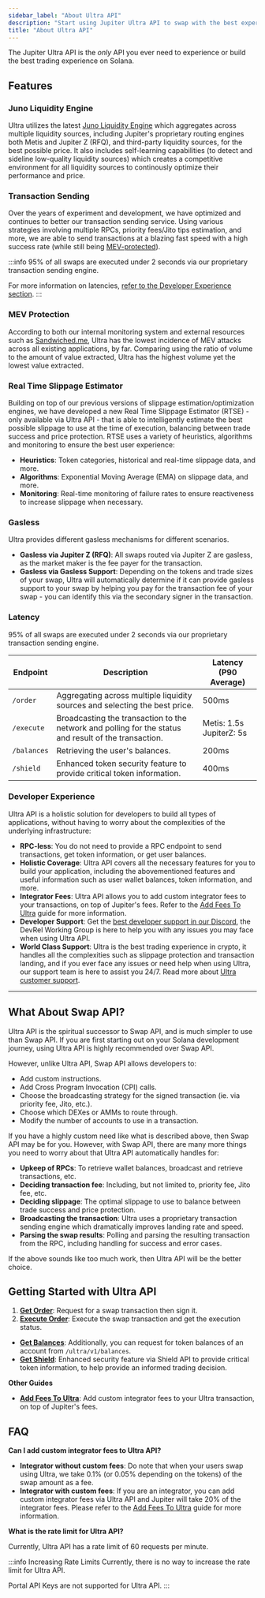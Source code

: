 ```yaml
---
sidebar_label: "About Ultra API"
description: "Start using Jupiter Ultra API to swap with the best experience."
title: "About Ultra API"
---
```


<head>
    <title>Ultra API</title>
    <meta name="twitter:card" content="summary" />
</head>

The Jupiter Ultra API is the *only* API you ever need to experience or build the best trading experience on Solana.

## Features

### Juno Liquidity Engine

Ultra utilizes the latest [Juno Liquidity Engine](/docs/routing) which aggregates across multiple liquidity sources, including Jupiter's proprietary routing engines both Metis and Jupiter Z (RFQ), and third-party liquidity sources, for the best possible price. It also includes self-learning capabilities (to detect and sideline low-quality liquidity sources) which creates a competitive environment for all liquidity sources to continously optimize their performance and price.

### Transaction Sending

Over the years of experiment and development, we have optimized and continues to better our transaction sending service. Using various strategies involving multiple RPCs, priority fees/Jito tips estimation, and more, we are able to send transactions at a blazing fast speed with a high success rate (while still being [MEV-protected](#mev-protection)).

:::info
95% of all swaps are executed under 2 seconds via our proprietary transaction sending engine.

For more information on latencies, [refer to the Developer Experience section](#developer-experience).
:::

### MEV Protection

According to both our internal monitoring system and external resources such as [Sandwiched.me](https://sandwiched.me/sandwiches), Ultra has the lowest incidence of MEV attacks across all existing applications, by far. Comparing using the ratio of volume to the amount of value extracted, Ultra has the highest volume yet the lowest value extracted.

### Real Time Slippage Estimator

Building on top of our previous versions of slippage estimation/optimization engines, we have developed a new Real Time Slippage Estimator (RTSE) - only available via Ultra API - that is able to intelligently estimate the best possible slippage to use at the time of execution, balancing between trade success and price protection. RTSE uses a variety of heuristics, algorithms and monitoring to ensure the best user experience: 
- **Heuristics**: Token categories, historical and real-time slippage data, and more.
- **Algorithms**: Exponential Moving Average (EMA) on slippage data, and more.
- **Monitoring**: Real-time monitoring of failure rates to ensure reactiveness to increase slippage when necessary.

### Gasless

Ultra provides different gasless mechanisms for different scenarios.
- **Gasless via Jupiter Z (RFQ)**: All swaps routed via Jupiter Z are gasless, as the market maker is the fee payer for the transaction.
- **Gasless via Gasless Support**: Depending on the tokens and trade sizes of your swap, Ultra will automatically determine if it can provide gasless support to your swap by helping you pay for the transaction fee of your swap - you can identify this via the secondary signer in the transaction.

### Latency

95% of all swaps are executed under 2 seconds via our proprietary transaction sending engine.

| Endpoint | Description | Latency (P90 Average) |
| --- | --- | --- |
| `/order` | Aggregating across multiple liquidity sources and selecting the best price. | 500ms |
| `/execute` | Broadcasting the transaction to the network and polling for the status and result of the transaction. | Metis: 1.5s<br/>JupiterZ: 5s |
| `/balances` | Retrieving the user's balances. | 200ms |
| `/shield` | Enhanced token security feature to provide critical token information. | 400ms |

### Developer Experience

Ultra API is a holistic solution for developers to build all types of applications, without having to worry about the complexities of the underlying infrastructure:

- **RPC-less**: You do not need to provide a RPC endpoint to send transactions, get token information, or get user balances.
- **Holistic Coverage**: Ultra API covers all the necessary features for you to build your application, including the abovementioned features and useful information such as user wallet balances, token information, and more.
- **Integrator Fees**: Ultra API allows you to add custom integrator fees to your transactions, on top of Jupiter's fees. Refer to the [Add Fees To Ultra](/docs/ultra-api/add-fees-to-ultra) guide for more information.
- **Developer Support**: Get the [best developer support in our Discord](https://discord.gg/jup), the DevRel Working Group is here to help you with any issues you may face when using Ultra API.
- **World Class Support**: Ultra is the best trading experience in crypto, it handles all the complexities such as slippage protection and transaction landing, and if you ever face any issues or need help when using Ultra, our support team is here to assist you 24/7. Read more about [Ultra customer support](/docs/misc/integrator-guidelines#customer-support).

---

## What About Swap API?

Ultra API is the spiritual successor to Swap API, and is much simpler to use than Swap API. If you are first starting out on your Solana development journey, using Ultra API is highly recommended over Swap API.

However, unlike Ultra API, Swap API allows developers to:

- Add custom instructions.
- Add Cross Program Invocation (CPI) calls.
- Choose the broadcasting strategy for the signed transaction (ie. via priority fee, Jito, etc.).
- Choose which DEXes or AMMs to route through.
- Modify the number of accounts to use in a transaction.

If you have a highly custom need like what is described above, then Swap API may be for you. However, with Swap API, there are many more things you need to worry about that Ultra API automatically handles for:

- **Upkeep of RPCs**: To retrieve wallet balances, broadcast and retrieve transactions, etc.
- **Deciding transaction fee**: Including, but not limited to, priority fee, Jito fee, etc.
- **Deciding slippage**: The optimal slippage to use to balance between trade success and price protection.
- **Broadcasting the transaction**: Ultra uses a proprietary transaction sending engine which dramatically improves landing rate and speed.
- **Parsing the swap results**: Polling and parsing the resulting transaction from the RPC, including handling for success and error cases.

If the above sounds like too much work, then Ultra API will be the better choice.

## Getting Started with Ultra API

1. [**Get Order**](/docs/ultra-api/get-order): Request for a swap transaction then sign it.
2. [**Execute Order**](/docs/ultra-api/execute-order): Execute the swap transaction and get the execution status.

- [**Get Balances**](/docs/ultra-api/get-balances): Additionally, you can request for token balances of an account from `/ultra/v1/balances`.
- [**Get Shield**](/docs/ultra-api/get-shield): Enhanced security feature via Shield API to provide critical token information, to help provide an informed trading decision.

**Other Guides**
- [**Add Fees To Ultra**](/docs/ultra-api/add-fees-to-ultra): Add custom integrator fees to your Ultra transaction, on top of Jupiter's fees.

## FAQ

**Can I add custom integrator fees to Ultra API?**

- **Integrator without custom fees**: Do note that when your users swap using Ultra, we take 0.1% (or 0.05% depending on the tokens) of the swap amount as a fee.
- **Integrator with custom fees**: If you are an integrator, you can add custom integrator fees via Ultra API and Jupiter will take 20% of the integrator fees. Please refer to the [Add Fees To Ultra](/docs/ultra-api/add-fees-to-ultra) guide for more information.

**What is the rate limit for Ultra API?**

Currently, Ultra API has a rate limit of 60 requests per minute.

:::info Increasing Rate Limits
Currently, there is no way to increase the rate limit for Ultra API.

Portal API Keys are not supported for Ultra API.
:::
